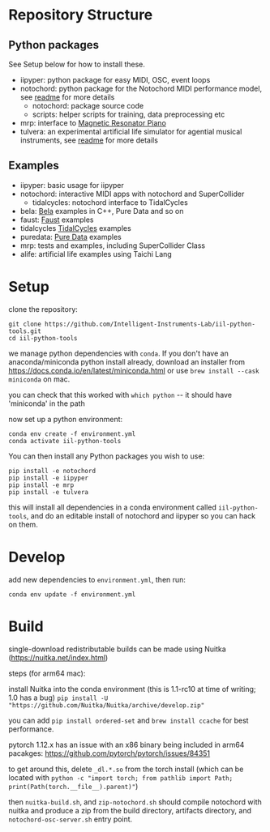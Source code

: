 # Repository Structure

## Python packages

See Setup below for how to install these.

- iipyper: python package for easy MIDI, OSC, event loops
- notochord: python package for the Notochord MIDI performance model, see [readme](https://github.com/Intelligent-Instruments-Lab/iil-python-tools/blob/master/notochord/readme.md) for more details
    - notochord: package source code
    - scripts: helper scripts for training, data preprocessing etc
- mrp: interface to [Magnetic Resonator Piano](http://instrumentslab.org/research/mrp.html)
- tulvera: an experimental artificial life simulator for agential musical instruments, see [readme](https://github.com/Intelligent-Instruments-Lab/iil-python-tools/blob/master/tulvera/readme.md) for more details

## Examples

- iipyper: basic usage for iipyper
- notochord: interactive MIDI apps with notochord and SuperCollider
    - tidalcycles: notochord interface to TidalCycles
- bela: [Bela](https://bela.io) examples in C++, Pure Data and so on
- faust: [Faust](https://faustdoc.grame.fr/) examples
- tidalcycles [TidalCycles](https://tidalcycles.org) examples
- puredata: [Pure Data](https://puredata.info) examples
- mrp: tests and examples, including SuperCollider Class
- alife: artificial life examples using Taichi Lang
<!-- - clients: templates for SuperCollider, Bela (C++), Pure Data, ... -->

# Setup

clone the repository:
```
git clone https://github.com/Intelligent-Instruments-Lab/iil-python-tools.git
cd iil-python-tools
```

we manage python dependencies with `conda`. If you don't have an anaconda/miniconda python install already, download an installer from https://docs.conda.io/en/latest/miniconda.html or use `brew install --cask miniconda` on mac.

you can check that this worked with `which python` -- it should have 'miniconda' in the path

now set up a python environment:
```
conda env create -f environment.yml
conda activate iil-python-tools
```

You can then install any Python packages you wish to use:
```
pip install -e notochord
pip install -e iipyper
pip install -e mrp
pip install -e tulvera
```
this will install all dependencies in a conda environment called `iil-python-tools`, and do an editable install of notochord and iipyper so you can hack on them.

# Develop

add new dependencies to `environment.yml`, then run:
```
conda env update -f environment.yml
```

# Build

single-download redistributable builds can be made using Nuitka (https://nuitka.net/index.html) 

steps (for arm64 mac):

install Nuitka into the conda environment (this is 1.1-rc10 at time of writing; 1.0 has a bug)
`pip install -U "https://github.com/Nuitka/Nuitka/archive/develop.zip"`

you can add `pip install ordered-set` and `brew install ccache` for best performance.

pytorch 1.12.x has an issue with an x86 binary being included in arm64 pacakges: https://github.com/pytorch/pytorch/issues/84351

to get around this, delete `_dl.*.so` from the torch install (which can be located with `python -c "import torch; from pathlib import Path; print(Path(torch.__file__).parent)"`)

then `nuitka-build.sh`, and `zip-notochord.sh` should compile notochord with nuitka and produce a zip from the build directory, artifacts directory, and `notochord-osc-server.sh` entry point.
